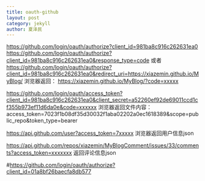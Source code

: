 ```yaml
---
title: oauth-github
layout: post
category: jekyll
author: 夏泽民
---
```

<!-- more -->

<script src="{{site.baseurl}}/js/oauth.min.js">
OAuth.initialize('981ba8c916c262631ea0');
console.log(OAuth);
OAuth.popup('https://github.com/login/oauth/authorize')
.done(function(result) {
   console.log(result);
    result.post('/message', {
        data: {
            user_id: 93,
            content: 'Hello Mr. 93 !'
        }
    })
    .done(function (response) {
        //this will display the id of the message in the console
        console.log(response.id);
    })
    .fail(function (err) {
        //handle error with err
    });
})
.fail(function (err) {
    //handle error with err
});
</script>

https://github.com/login/oauth/authorize?client_id=981ba8c916c262631ea0
https://github.com/login/oauth/authorize?client_id=981ba8c916c262631ea0&response_type=code
或者
https://github.com/login/oauth/authorize?client_id=981ba8c916c262631ea0&redirect_uri=https://xiazemin.github.io/MyBlog/
浏览器返回：
https://xiazemin.github.io/MyBlog/?code=xxxxx

https://github.com/login/oauth/access_token?client_id=981ba8c916c262631ea0&client_secret=a52260ef92de69011ccd1cf355b973ef11d6da0e&code=xxxxxx
浏览器返回文件内容：
access_token=7023f1b08df35d30032f1aba02202a0ec1618389&scope=public_repo&token_type=bearer


https://api.github.com/user?access_token=7xxxxx
浏览器返回用户信息json

https://api.github.com/repos/xiazemin/MyBlogComment/issues/33/comments?access_token=xxxxxxx
返回评论信息json




#https://github.com/login/oauth/authorize?client_id=01a8bf26baecfa8db577